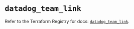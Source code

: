 # `datadog_team_link`

Refer to the Terraform Registry for docs: [`datadog_team_link`](https://registry.terraform.io/providers/datadog/datadog/3.54.0/docs/resources/team_link).
